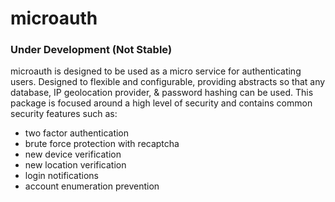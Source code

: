 # microauth

### Under Development (Not Stable) 

microauth is designed to be used as a micro service for authenticating users. Designed to flexible and configurable, providing abstracts so that any database, IP geolocation provider, & password hashing can be used. This package is focused around a high level of security and contains common security features such as: 

- two factor authentication
- brute force protection with recaptcha
- new device verification
- new location verification
- login notifications
- account enumeration prevention